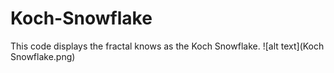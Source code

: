 # Koch-Snowflake
This code displays the fractal knows as the Koch Snowflake.
![alt text](Koch Snowflake.png)
